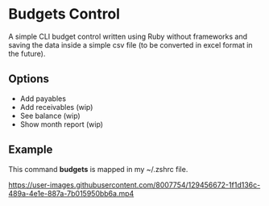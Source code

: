 # Budgets Control

A simple CLI budget control written using Ruby without frameworks and saving the data inside a simple csv file (to be converted in excel format in the future).

## Options

- Add payables
- Add receivables (wip)
- See balance (wip)
- Show month report (wip)

## Example

This command **budgets** is mapped in my ~/.zshrc file.

https://user-images.githubusercontent.com/8007754/129456672-1f1d136c-489a-4e1e-887a-7b015950bb6a.mp4


